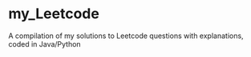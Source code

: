 # my_Leetcode
A compilation of my solutions to Leetcode questions with explanations, coded in Java/Python

